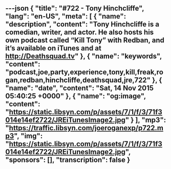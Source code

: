 ---json
{
  "title": "#722 - Tony Hinchcliffe",
  "lang": "en-US",
  "meta": [
    {
      "name": "description",
      "content": "Tony Hinchcliffe is a comedian, writer, and actor. He also hosts his own podcast called “Kill Tony” with Redban, and it’s available on iTunes and at http://Deathsquad.tv"
    },
    {
      "name": "keywords",
      "content": "podcast,joe,party,experience,tony,kill,freak,rogan,redban,hinchcliffe,deathsquad,jre,722"
    },
    {
      "name": "date",
      "content": "Sat, 14 Nov 2015 05:40:25 +0000"
    },
    {
      "name": "og:image",
      "content": "https://static.libsyn.com/p/assets/7/1/f/3/71f3014e14ef2722/JREiTunesImage2.jpg"
    }
  ],
  "mp3": "https://traffic.libsyn.com/joeroganexp/p722.mp3",
  "img": "https://static.libsyn.com/p/assets/7/1/f/3/71f3014e14ef2722/JREiTunesImage2.jpg",
  "sponsors": [],
  "transcription": false
}
---
<episode-header />

<timemark seconds="0" />

<transcribe-call-to-action />

<episode-footer />